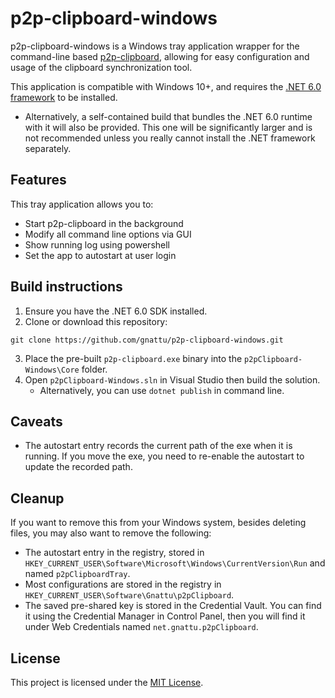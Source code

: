 # p2p-clipboard-windows

p2p-clipboard-windows is a Windows tray application wrapper for the command-line based [p2p-clipboard](https://github.com/gnattu/p2p-clipboard), allowing for easy configuration and usage of the clipboard synchronization tool.

This application is compatible with Windows 10+, and requires the [.NET 6.0 framework](https://dotnet.microsoft.com/en-us/download/dotnet/6.0) to be installed.

- Alternatively, a self-contained build that bundles the .NET 6.0 runtime with it will also be provided. This one will be significantly larger and is not recommended unless you really cannot install the .NET framework separately.

## Features

This tray application allows you to:

- Start p2p-clipboard in the background
- Modify all command line options via GUI
- Show running log using powershell
- Set the app to autostart at user login

## Build instructions

1. Ensure you have the .NET 6.0 SDK installed.
2. Clone or download this repository:
```
git clone https://github.com/gnattu/p2p-clipboard-windows.git
```
3. Place the pre-built `p2p-clipboard.exe` binary into the `p2pClipboard-Windows\Core` folder.
4. Open `p2pClipboard-Windows.sln` in Visual Studio then build the solution.
	- Alternatively, you can use `dotnet publish` in command line. 

## Caveats

- The autostart entry records the current path of the exe when it is running. If you move the exe, you need to re-enable the autostart to update the recorded path.

## Cleanup

If you want to remove this from your Windows system, besides deleting files, you may also want to remove the following:

- The autostart entry in the registry, stored in `HKEY_CURRENT_USER\Software\Microsoft\Windows\CurrentVersion\Run` and named `p2pClipboardTray`.
- Most configurations are stored in the registry in `HKEY_CURRENT_USER\Software\Gnattu\p2pClipboard`.
- The saved pre-shared key is stored in the Credential Vault. You can find it using the Credential Manager in Control Panel, then you will find it under Web Credentials named `net.gnattu.p2pClipboard`.


## License

This project is licensed under the [MIT License](LICENSE).
